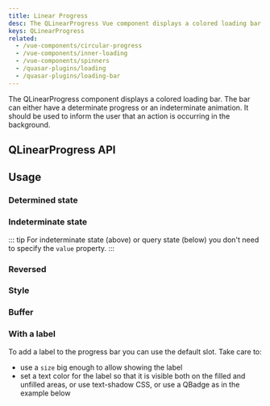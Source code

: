 ```yaml
---
title: Linear Progress
desc: The QLinearProgress Vue component displays a colored loading bar. The bar can either have a determinate progress or an indeterminate animation.
keys: QLinearProgress
related:
  - /vue-components/circular-progress
  - /vue-components/inner-loading
  - /vue-components/spinners
  - /quasar-plugins/loading
  - /quasar-plugins/loading-bar
---
```


The QLinearProgress component displays a colored loading bar. The bar can either have a determinate progress or an indeterminate animation. It should be used to inform the user that an action is occurring in the background.

## QLinearProgress API

<doc-api file="QLinearProgress" />

## Usage

### Determined state
<doc-example title="Determined state" file="QLinearProgress/Determinate" />

### Indeterminate state
<doc-example title="Indeterminate state" file="QLinearProgress/Indeterminate" />

::: tip
For indeterminate state (above) or query state (below) you don't need to specify the `value` property.
:::

<doc-example title="Query state" file="QLinearProgress/Query" />

### Reversed

<doc-example title="Reverse progress direction" file="QLinearProgress/Reverse" />

### Style

<doc-example title="Custom height" file="QLinearProgress/CustomHeight" />

<doc-example title="Standard sizes" file="QLinearProgress/StandardSizes" />

<doc-example title="Stripe" file="QLinearProgress/Stripe" />

<doc-example title="On a dark background" file="QLinearProgress/OnDarkBackground" dark />

### Buffer

<doc-example title="Buffer" file="QLinearProgress/Buffering" />

### With a label

To add a label to the progress bar you can use the default slot. Take care to:
  - use a `size` big enough to allow showing the label
  - set a text color for the label so that it is visible both on the filled and unfilled areas, or use text-shadow CSS, or use a QBadge as in the example below

<doc-example title="With a label" file="QLinearProgress/Label" />

